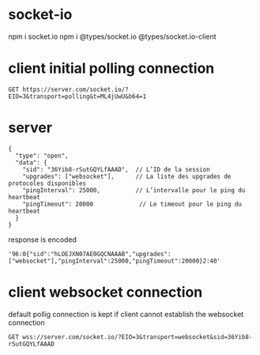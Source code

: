 # socket-io

npm i socket.io
npm i @types/socket.io @types/socket.io-client


# client initial polling connection

```
GET https://server.com/socket.io/?EIO=3&transport=polling&t=ML4jUwU&b64=1
```

# server

```
{
  "type": "open",
  "data": {
    "sid": "36Yib8-rSutGQYLfAAAD",  // L’ID de la session
    "upgrades": ["websocket"],      // La liste des upgrades de protocoles disponibles
    "pingInterval": 25000,          // L’intervalle pour le ping du heartbeat
    "pingTimeout": 20000             // Le timeout pour le ping du heartbeat
  }
}
```
response is encoded

```
'96:0{"sid":"hLOEJXN07AE0GQCNAAAB","upgrades":["websocket"],"pingInterval":25000,"pingTimeout":20000}2:40'
```

# client websocket connection

default pollig connection is kept if client cannot establish the websocket connection

```
GET wss://server.com/socket.io/?EIO=3&transport=websocket&sid=36Yib8-rSutGQYLfAAAD
```



